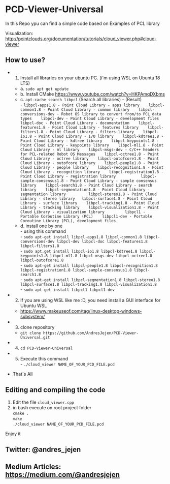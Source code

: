# PCD-Viewer-Universal

In this Repo ypu can find a simple code based on Examples of PCL library 

Visualization: http://pointclouds.org/documentation/tutorials/cloud_viewer.php#cloud-viewer

## How to use?

- 1. Install all libraries on your ubuntu PC. (i'm using WSL on Ubuntu 18 LTS)
  
  - a. ```sudo apt get update```
  - b. Install CMake
     https://www.youtube.com/watch?v=HKPAmqDXbms
  - c. ```apt-cache search libpcl```  (Search all libraries)
        - (Result)  
        - ```
                  libpcl-apps1.8 - Point Cloud Library - apps library   
                  libpcl-common1.8 - Point Cloud Library - common library   
                  libpcl-conversions-dev - Robot OS library to convert from/to PCL data types   
                  libpcl-dev - Point Cloud Library - development files   
                  libpcl-doc - Point Cloud Library - documentation   
                  libpcl-features1.8 - Point Cloud Library - features library   
                  libpcl-filters1.8 - Point Cloud Library - filters library   
                  libpcl-io1.8 - Point Cloud Library - I/O library   
                  libpcl-kdtree1.8 - Point Cloud Library - kdtree library   
                  libpcl-keypoints1.8 - Point Cloud Library - keypoints library   
                  libpcl-ml1.8 - Point Cloud Library - ml library   
                  libpcl-msgs-dev - C/C++ headers for PCL-related Robot OS Messages   
                  libpcl-octree1.8 - Point Cloud Library - octree library   
                  libpcl-outofcore1.8 - Point Cloud Library - outofcore library   
                  libpcl-people1.8 - Point Cloud Library - people library   
                  libpcl-recognition1.8 - Point Cloud Library - recognition library   
                  libpcl-registration1.8 - Point Cloud Library - registration library          
                  libpcl-sample-consensus1.8 - Point Cloud Library - sample consensus library   
                  libpcl-search1.8 - Point Cloud Library - search library   
                  libpcl-segmentation1.8 - Point Cloud Library - segmentation library         
                  libpcl-stereo1.8 - Point Cloud Library - stereo library  
                  libpcl-surface1.8 - Point Cloud Library - surface library   
                  libpcl-tracking1.8 - Point Cloud Library - tracking library   
                  libpcl-visualization1.8 - Point Cloud Library - visualization library        
                  libpcl1 - Portable Coroutine Library (PCL)   
                  libpcl1-dev - Portable Coroutine Library (PCL), development files  
                  ```   
  - d. install one by one   
        - using this command   
        - ```sudo apt-get install libpcl-apps1.8 libpcl-common1.8 libpcl-conversions-dev libpcl-dev libpcl-doc libpcl-features1.8 libpcl-filters1.8```   
        - ```sudo apt.get install libpcl-io1.8 libpcl-kdtree1.8 libpcl-keypoints1.8 libpcl-ml1.8 libpcl-msgs-dev libpcl-octree1.8 libpcl-outofcore1.8```   
        - ```sudo apt-get install libpcl-people1.8 libpcl-recognition1.8 libpcl-registration1.8 libpcl-sample-consensus1.8 libpcl-search1.8```   
        - ```sudo apt-get install libpcl-segmentation1.8 libpcl-stereo1.8 libpcl-surface1.8 libpcl-tracking1.8 libpcl-visualization1.8```   
        - ```sudo apt-get install libpcl1 libpcl1-dev```       
 - 2. If you are using WSL like me :D, you need install a GUI interface for Ubuntu WSL   
     - https://www.makeuseof.com/tag/linux-desktop-windows-subsystem/   
 - 3. clone repository   
     - ```git clone https://github.com/AndresJejen/PCD-Viewer-Universal.git ```   
 - 4. ```cd PCD-Viewer-Universal```   
 - 5. Execute this command   
          - ```./cloud_viewer NAME_OF_YOUR_PCD_FILE.pcd```   
 
 - That´s All   
 
## Editing and compiling the code   
 
 1. Edit the file ```cloud_viewer.cpp```   
 2. in bash execute on root project folder   
        ```cmake .```   
        ```make```   
        ```./cloud_viewer NAME_OF_YOUR_PCD_FILE.pcd```   
 
 Enjoy it
 
 ## Twitter: @andres_jejen
 ## Medium Articles: https://medium.com/@andresjejen
      
  
  
  
  
